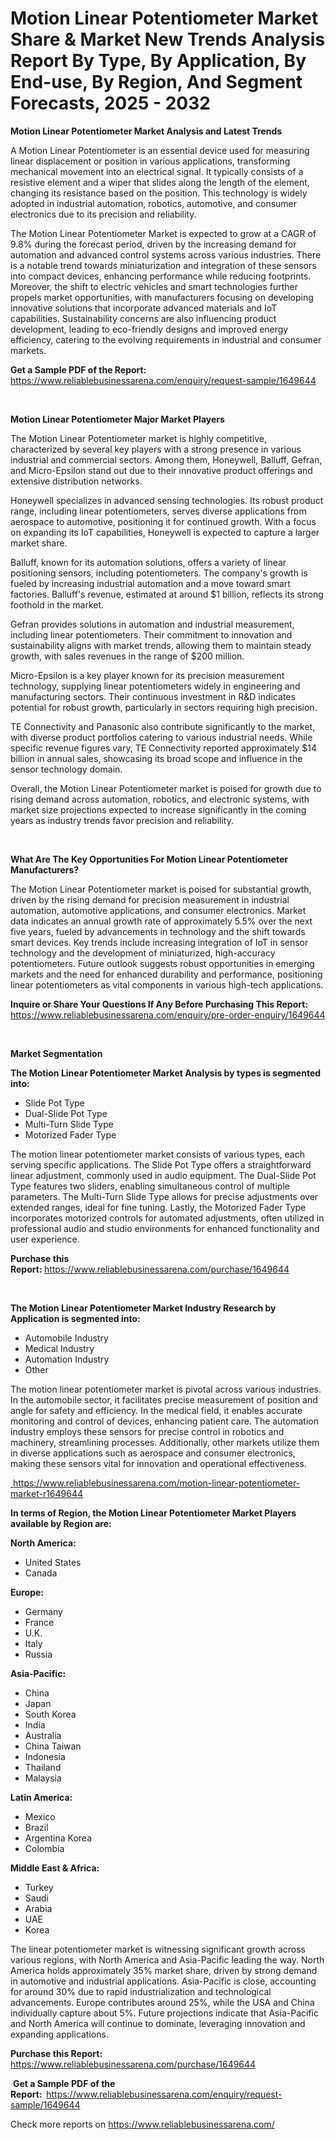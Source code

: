 <p><h1>Motion Linear Potentiometer Market Share & Market New Trends Analysis Report By Type, By Application, By End-use, By Region, And Segment Forecasts, 2025 - 2032</h1></p><p><strong>Motion Linear Potentiometer Market Analysis and Latest Trends</strong></p>
<p><p>A Motion Linear Potentiometer is an essential device used for measuring linear displacement or position in various applications, transforming mechanical movement into an electrical signal. It typically consists of a resistive element and a wiper that slides along the length of the element, changing its resistance based on the position. This technology is widely adopted in industrial automation, robotics, automotive, and consumer electronics due to its precision and reliability.</p><p>The Motion Linear Potentiometer Market is expected to grow at a CAGR of 9.8% during the forecast period, driven by the increasing demand for automation and advanced control systems across various industries. There is a notable trend towards miniaturization and integration of these sensors into compact devices, enhancing performance while reducing footprints. Moreover, the shift to electric vehicles and smart technologies further propels market opportunities, with manufacturers focusing on developing innovative solutions that incorporate advanced materials and IoT capabilities. Sustainability concerns are also influencing product development, leading to eco-friendly designs and improved energy efficiency, catering to the evolving requirements in industrial and consumer markets.</p></p>
<p><strong>Get a Sample PDF of the Report:&nbsp;</strong> <a href="https://www.reliablebusinessarena.com/enquiry/request-sample/1649644?utm_campaign=3535&utm_medium=2&utm_source=Github&utm_content=ia&utm_term=26032025&utm_id=motion-linear-potentiometer">https://www.reliablebusinessarena.com/enquiry/request-sample/1649644</a></p>
<p>&nbsp;</p>
<p><strong>Motion Linear Potentiometer Major Market Players</strong></p>
<p><p>The Motion Linear Potentiometer market is highly competitive, characterized by several key players with a strong presence in various industrial and commercial sectors. Among them, Honeywell, Balluff, Gefran, and Micro-Epsilon stand out due to their innovative product offerings and extensive distribution networks.</p><p>Honeywell specializes in advanced sensing technologies. Its robust product range, including linear potentiometers, serves diverse applications from aerospace to automotive, positioning it for continued growth. With a focus on expanding its IoT capabilities, Honeywell is expected to capture a larger market share.</p><p>Balluff, known for its automation solutions, offers a variety of linear positioning sensors, including potentiometers. The company's growth is fueled by increasing industrial automation and a move toward smart factories. Balluff's revenue, estimated at around $1 billion, reflects its strong foothold in the market.</p><p>Gefran provides solutions in automation and industrial measurement, including linear potentiometers. Their commitment to innovation and sustainability aligns with market trends, allowing them to maintain steady growth, with sales revenues in the range of $200 million.</p><p>Micro-Epsilon is a key player known for its precision measurement technology, supplying linear potentiometers widely in engineering and manufacturing sectors. Their continuous investment in R&D indicates potential for robust growth, particularly in sectors requiring high precision.</p><p>TE Connectivity and Panasonic also contribute significantly to the market, with diverse product portfolios catering to various industrial needs. While specific revenue figures vary, TE Connectivity reported approximately $14 billion in annual sales, showcasing its broad scope and influence in the sensor technology domain.</p><p>Overall, the Motion Linear Potentiometer market is poised for growth due to rising demand across automation, robotics, and electronic systems, with market size projections expected to increase significantly in the coming years as industry trends favor precision and reliability.</p></p>
<p>&nbsp;</p>
<p><strong>What Are The Key Opportunities For Motion Linear Potentiometer Manufacturers?</strong></p>
<p><p>The Motion Linear Potentiometer market is poised for substantial growth, driven by the rising demand for precision measurement in industrial automation, automotive applications, and consumer electronics. Market data indicates an annual growth rate of approximately 5.5% over the next five years, fueled by advancements in technology and the shift towards smart devices. Key trends include increasing integration of IoT in sensor technology and the development of miniaturized, high-accuracy potentiometers. Future outlook suggests robust opportunities in emerging markets and the need for enhanced durability and performance, positioning linear potentiometers as vital components in various high-tech applications.</p></p>
<p><strong>Inquire or Share Your Questions If Any Before Purchasing This Report:</strong> <a href="https://www.reliablebusinessarena.com/enquiry/pre-order-enquiry/1649644?utm_campaign=3535&utm_medium=2&utm_source=Github&utm_content=ia&utm_term=26032025&utm_id=motion-linear-potentiometer">https://www.reliablebusinessarena.com/enquiry/pre-order-enquiry/1649644</a></p>
<p>&nbsp;</p>
<p><strong>Market Segmentation</strong></p>
<p><strong>The Motion Linear Potentiometer Market Analysis by types is segmented into:</strong></p>
<p><ul><li>Slide Pot Type</li><li>Dual-Slide Pot Type</li><li>Multi-Turn Slide Type</li><li>Motorized Fader Type</li></ul></p>
<p><p>The motion linear potentiometer market consists of various types, each serving specific applications. The Slide Pot Type offers a straightforward linear adjustment, commonly used in audio equipment. The Dual-Slide Pot Type features two sliders, enabling simultaneous control of multiple parameters. The Multi-Turn Slide Type allows for precise adjustments over extended ranges, ideal for fine tuning. Lastly, the Motorized Fader Type incorporates motorized controls for automated adjustments, often utilized in professional audio and studio environments for enhanced functionality and user experience.</p></p>
<p><strong>Purchase this Report:&nbsp;</strong><a href="https://www.reliablebusinessarena.com/purchase/1649644?utm_campaign=3535&utm_medium=2&utm_source=Github&utm_content=ia&utm_term=26032025&utm_id=motion-linear-potentiometer">https://www.reliablebusinessarena.com/purchase/1649644</a></p>
<p>&nbsp;</p>
<p><strong>The Motion Linear Potentiometer Market Industry Research by Application is segmented into:</strong></p>
<p><ul><li>Automobile Industry</li><li>Medical Industry</li><li>Automation Industry</li><li>Other</li></ul></p>
<p><p>The motion linear potentiometer market is pivotal across various industries. In the automobile sector, it facilitates precise measurement of position and angle for safety and efficiency. In the medical field, it enables accurate monitoring and control of devices, enhancing patient care. The automation industry employs these sensors for precise control in robotics and machinery, streamlining processes. Additionally, other markets utilize them in diverse applications such as aerospace and consumer electronics, making these sensors vital for innovation and operational effectiveness.</p></p>
<p><a href="https://www.reliablebusinessarena.com/motion-linear-potentiometer-market-r1649644?utm_campaign=3535&utm_medium=2&utm_source=Github&utm_content=ia&utm_term=26032025&utm_id=motion-linear-potentiometer">&nbsp;https://www.reliablebusinessarena.com/motion-linear-potentiometer-market-r1649644</a></p>
<p><strong>In terms of Region, the Motion Linear Potentiometer Market Players available by Region are:</strong></p>
<p>
    <p> <strong> North America: </strong>
        <ul>
            <li>United States</li>
            <li>Canada</li>
        </ul>
        </p> 
    <p> <strong> Europe: </strong>
        <ul>
            <li>Germany</li>
            <li>France</li>
            <li>U.K.</li>
            <li>Italy</li>
            <li>Russia</li>
        </ul>
        </p> 
    <p> <strong> Asia-Pacific: </strong>
        <ul>
            <li>China</li>
            <li>Japan</li>
            <li>South Korea</li>
            <li>India</li>
            <li>Australia</li>
            <li>China Taiwan</li>
            <li>Indonesia</li>
            <li>Thailand</li>
            <li>Malaysia</li>
        </ul>
        </p> 
    <p> <strong> Latin America: </strong>
        <ul>
            <li>Mexico</li>
            <li>Brazil</li>
            <li>Argentina Korea</li>
            <li>Colombia</li>
        </ul>
        </p> 
    <p> <strong> Middle East & Africa: </strong>
        <ul>
            <li>Turkey</li>
            <li>Saudi</li>
            <li>Arabia</li>
            <li>UAE</li>
            <li>Korea</li>
        </ul>
    </p>
    </p>
<p><p>The linear potentiometer market is witnessing significant growth across various regions, with North America and Asia-Pacific leading the way. North America holds approximately 35% market share, driven by strong demand in automotive and industrial applications. Asia-Pacific is close, accounting for around 30% due to rapid industrialization and technological advancements. Europe contributes around 25%, while the USA and China individually capture about 5%. Future projections indicate that Asia-Pacific and North America will continue to dominate, leveraging innovation and expanding applications.</p></p>
<p><strong>Purchase this Report: </strong><a href="https://www.reliablebusinessarena.com/purchase/1649644?utm_campaign=3535&utm_medium=2&utm_source=Github&utm_content=ia&utm_term=26032025&utm_id=motion-linear-potentiometer">https://www.reliablebusinessarena.com/purchase/1649644</a></p>
<p>&nbsp;<strong>Get a Sample PDF of the Report:&nbsp;&nbsp;</strong><a href="https://www.reliablebusinessarena.com/enquiry/request-sample/1649644?utm_campaign=3535&utm_medium=2&utm_source=Github&utm_content=ia&utm_term=26032025&utm_id=motion-linear-potentiometer">https://www.reliablebusinessarena.com/enquiry/request-sample/1649644</a></p>
<p><strong></strong></p>
<p>Check more reports on <a href="https://www.reliablebusinessarena.com/?utm_campaign=3535&utm_medium=2&utm_source=Github&utm_content=ia&utm_term=26032025&utm_id=motion-linear-potentiometer">https://www.reliablebusinessarena.com/</a></p>